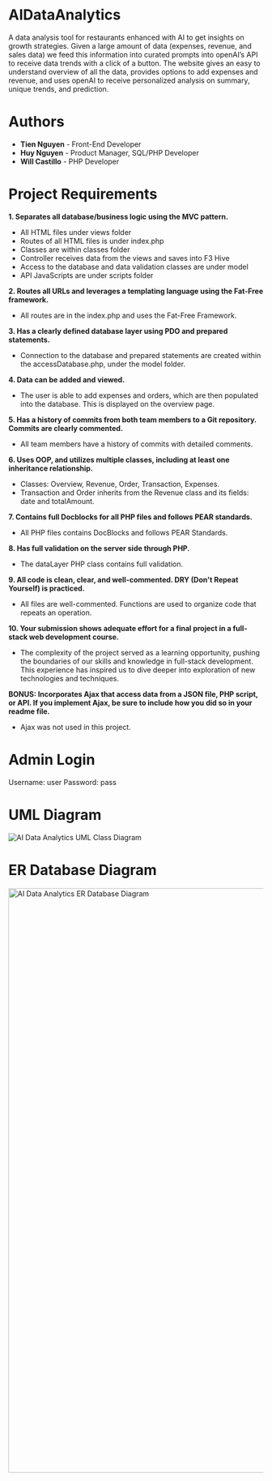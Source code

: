 # AIDataAnalytics
A data analysis tool for restaurants enhanced with AI to get insights on growth strategies. Given a large amount of data (expenses, revenue, and sales data) we feed this information into curated prompts into openAI’s API to receive data trends with a click of a button. The website gives an easy to understand overview of all the data, provides options to add expenses and revenue, and uses openAI to receive personalized analysis on summary, unique trends, and prediction. 

# Authors
- **Tien Nguyen** - Front-End Developer
- **Huy Nguyen** - Product Manager, SQL/PHP Developer
- **Will Castillo** - PHP Developer

# Project Requirements
**1. Separates all database/business logic using the MVC pattern.**
- All HTML files under views folder
- Routes of all HTML files is under index.php
- Classes are within classes folder
- Controller receives data from the views and saves into F3 Hive
- Access to the database and data validation classes are under model
- API JavaScripts are under scripts folder

**2. Routes all URLs and leverages a templating language using the Fat-Free framework.**
- All routes are in the index.php and uses the Fat-Free Framework.

**3. Has a clearly defined database layer using PDO and prepared statements.**
- Connection to the database and prepared statements are created within the accessDatabase.php, under the model folder.

**4. Data can be added and viewed.**
- The user is able to add expenses and orders, which are then populated into the database. This is displayed on the overview page.

**5. Has a history of commits from both team members to a Git repository. Commits are clearly commented.**
- All team members have a history of commits with detailed comments.

**6. Uses OOP, and utilizes multiple classes, including at least one inheritance relationship.**
- Classes: Overview, Revenue, Order, Transaction, Expenses.
- Transaction and Order inherits from the Revenue class and its fields: date and totalAmount.

**7. Contains full Docblocks for all PHP files and follows PEAR standards.**
- All PHP files contains DocBlocks and follows PEAR Standards.

**8. Has full validation on the server side through PHP.**
- The dataLayer PHP class contains full validation.

**9. All code is clean, clear, and well-commented. DRY (Don't Repeat Yourself) is practiced.**
- All files are well-commented. Functions are used to organize code that repeats an operation.

**10. Your submission shows adequate effort for a final project in a full-stack web development course.**
- The complexity of the project served as a learning opportunity, pushing the boundaries of our skills and knowledge in full-stack development. This experience has inspired us to dive deeper into exploration of new technologies and techniques.

**BONUS:  Incorporates Ajax that access data from a JSON file, PHP script, or API. If you implement Ajax, be sure to include how you did so in your readme file.**
- Ajax was not used in this project.

# Admin Login
Username: user
Password: pass

# UML Diagram
![AI Data Analytics UML Class Diagram](https://github.com/hnben/AIDataAnalytics/assets/135763064/292f0ad6-814c-4df3-8c7f-875faf6861c5)

# ER Database Diagram
<img width="1154" alt="AI Data Analytics ER Database Diagram" src="https://github.com/hnben/AIDataAnalytics/assets/135763064/78822be0-a46c-48d3-ade8-cdac8e56f18b">


